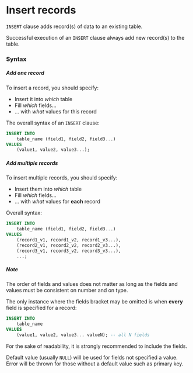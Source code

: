 # Insert records

`INSERT` clause adds record(s) of data to an existing table.

Successful execution of an `INSERT` clause always add new record(s) to the table.

### Syntax

##### Add one record

To insert a record, you should specify:

*   Insert it into *which* table
*   Fill *which* fields...
*   ... with *what* values for this record

The overall syntax of an `INSERT` clause:

```sql
INSERT INTO
	table_name (field1, field2, field3...)
VALUES
	(value1, value2, value3...);
```

##### Add multiple records

To insert multiple records, you should specify:

*   Insert them into *which* table
*   Fill *which* fields...
*   ... with *what* values for **each** record

Overall syntax:

```sql
INSERT INTO
	table_name (field1, field2, field3...)
VALUES
	(record1_v1, record1_v2, record1_v3...),
	(record2_v1, record2_v2, record2_v3...),
	(record3_v1, record3_v2, record3_v3...),
	...;
```

##### Note

The order of fields and values does not matter as long as
the fields and values must be consistent on number and on type.

The only instance where the fields bracket may be omitted is when **every** field is specified for a record:

```sql
INSERT INTO
	table_name
VALUES
	(value1, value2, value3... valueN); -- all N fields
```

For the sake of readability, it is strongly recommended to include the fields.

Default value (usually `NULL`) will be used for fields not specified a value.
Error will be thrown for those without a default value such as primary key.
